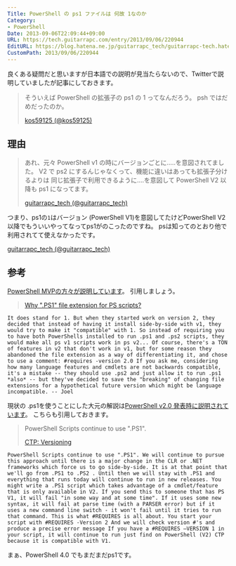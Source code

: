 ```yaml
---
Title: PowerShell の ps1 ファイルは 何故 1なのか
Category:
- PowerShell
Date: 2013-09-06T22:09:44+09:00
URL: https://tech.guitarrapc.com/entry/2013/09/06/220944
EditURL: https://blog.hatena.ne.jp/guitarrapc_tech/guitarrapc-tech.hatenablog.com/atom/entry/11696248318757675970
CustomPath: 2013/09/06/220944
---
```


良くある疑問だと思いますが日本語での説明が見当たらないので、Twitterで説明していましたが記事にしておきます。

> そういえば PowerShell の拡張子の ps1 の 1 ってなんだろう。 psh ではだめだったのか。
>
> [kos59125 (@kos59125)](https://twitter.com/kos59125/statuses/375764702145421312)

## 理由

> あれ、元々 PowerShell v1 の時にバージョンごとに.....を意図されてました。 V2 で ps2 にするんじゃなくって、機能に違いはあっても拡張子分けるよりは 同じ拡張子で利用できるように....を意図して PowerShell V2 以降も ps1 になってます。
>
> [guitarrapc_tech (@guitarrapc_tech)](https://twitter.com/guitarrapc_tech/statuses/375796668781719552)

つまり、ps1の`1`はバージョン (PowerShell V1)を意図してたけどPowerShell V2以降でもういいやってなってps1がのこったのですね。 psは知ってのとおり他で利用されてて使えなかったです。

[guitarrapc_tech (@guitarrapc_tech)](https://twitter.com/guitarrapc_tech/statuses/375797045707026432)

## 参考

[PowerShell MVPの方々が説明しています](https://devblogs.microsoft.com/powershell/ctp-versioning)。 引用しましょう。

> [Why ".PS1" file extension for PS scripts?](https://groups.google.com/forum/#!topic/microsoft.public.windows.powershell/9rZosGOqodE)

```
It does stand for 1. But when they started work on version 2, they decided that instead of having it install side-by-side with v1, they would try to make it "compatible" with 1. So instead of requiring you to have both PowerShells installed to run .ps1 and .ps2 scripts, they would make all ps v1 scripts work in ps v2... Of course, there's a TON of features in v2 that don't work in v1, but for some reason they abandoned the file extension as a way of differentiating it, and chose to use a comment: #requires -version 2.0 If you ask me, considering how many language features and cmdlets are not backwards compatible, it's a mistake -- they should use .ps2 and just allow it to run .ps1 *also* -- but they've decided to save the "breaking" of changing file extensions for a hypothetical future version which might be language incompatible. -- Joel
```

現状の .ps1を使うことにした大元の解説は[PowerShell v2.0 発表時に説明されています](https://devblogs.microsoft.com/powershell/ctp-versioning)。 こちらも引用しておきます。

> PowerShell Scripts continue to use ".PS1".
>
> [CTP: Versioning](http://blogs.msdn.com/b/powershell/archive/2007/11/02/ctp-versioning.aspx)

```
PowerShell Scripts continue to use ".PS1". We will continue to pursue this approach until there is a major change in the CLR or .NET frameworks which force us to go side-by-side. It is at that point that we'll go from .PS1 to .PS2 . Until then we will stay with .PS1 and everything that runs today will continue to run in new releases. You might write a .PS1 script which takes advantage of a cmdlet/feature that is only available in V2. If you send this to someone that has PS V1, it will fail "in some way and at some time". If it uses some new syntax, it will fail at parse time (with a PARSER error) but if it uses a new command line switch - it won't fail until it tries to run that command. This is what #REQUIRES is all about. You start your script with #REQUIRES -Version 2 And we will check version #'s and produce a precise error message If you have a #REQUIRES –VERSION 1 in your script, it will continue to run just find on PowerShell (V2) CTP because it is compatible with V1.
```

まぁ、PowerShell 4.0 でもまだまだps1です。

